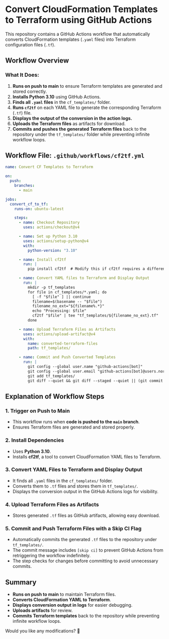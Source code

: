 # Convert CloudFormation Templates to Terraform using GitHub Actions

This repository contains a GitHub Actions workflow that automatically converts CloudFormation templates (`.yaml` files) into Terraform configuration files (`.tf`).

## Workflow Overview

### What It Does:

1. **Runs on push to main** to ensure Terraform templates are generated and stored correctly.
2. **Installs Python 3.10** using GitHub Actions.
3. **Finds all `.yaml` files** in the `cf_templates/` folder.
4. **Runs `cf2tf`** on each YAML file to generate the corresponding Terraform (`.tf`) file.
5. **Displays the output of the conversion in the action logs.**
6. **Uploads the Terraform files** as artifacts for download.
7. **Commits and pushes the generated Terraform files** back to the repository under the `tf_templates/` folder while preventing infinite workflow loops.

## Workflow File: `.github/workflows/cf2tf.yml`

```yaml
name: Convert CF Templates to Terraform

on:
  push:
    branches:
      - main

jobs:
  convert_cf_to_tf:
    runs-on: ubuntu-latest

    steps:
      - name: Checkout Repository
        uses: actions/checkout@v4

      - name: Set up Python 3.10
        uses: actions/setup-python@v4
        with:
          python-version: "3.10"

      - name: Install cf2tf
        run: |
          pip install cf2tf  # Modify this if cf2tf requires a different install method

      - name: Convert YAML files to Terraform and Display Output
        run: |
          mkdir -p tf_templates
          for file in cf_templates/*.yaml; do
            [ -f "$file" ] || continue
            filename=$(basename -- "$file")
            filename_no_ext="${filename%.*}"
            echo "Processing: $file"
            cf2tf "$file" | tee "tf_templates/${filename_no_ext}.tf"
          done

      - name: Upload Terraform Files as Artifacts
        uses: actions/upload-artifact@v4
        with:
          name: converted-terraform-files
          path: tf_templates/

      - name: Commit and Push Converted Templates
        run: |
          git config --global user.name "github-actions[bot]"
          git config --global user.email "github-actions[bot]@users.noreply.github.com"
          git add tf_templates/
          git diff --quiet && git diff --staged --quiet || (git commit -m "Add converted Terraform templates [skip ci]" && git push)
```

## Explanation of Workflow Steps

### 1. Trigger on Push to Main

- This workflow runs when **code is pushed to the `main` branch**.
- Ensures Terraform files are generated and stored properly.

### 2. Install Dependencies

- Uses **Python 3.10**.
- Installs **cf2tf**, a tool to convert CloudFormation YAML files to Terraform.

### 3. Convert YAML Files to Terraform and Display Output

- It finds all `.yaml` files in the `cf_templates/` folder.
- Converts them to `.tf` files and stores them in `tf_templates/`.
- Displays the conversion output in the GitHub Actions logs for visibility.

### 4. Upload Terraform Files as Artifacts

- Stores generated `.tf` files as GitHub artifacts, allowing easy download.

### 5. Commit and Push Terraform Files with a Skip CI Flag

- Automatically commits the generated `.tf` files to the repository under `tf_templates/`.
- The commit message includes `[skip ci]` to prevent GitHub Actions from retriggering the workflow indefinitely.
- The step checks for changes before committing to avoid unnecessary commits.

## Summary

- **Runs on push to main** to maintain Terraform files.
- **Converts CloudFormation YAML to Terraform**.
- **Displays conversion output in logs** for easier debugging.
- **Uploads artifacts** for review.
- **Commits Terraform templates** back to the repository while preventing infinite workflow loops.

Would you like any modifications? 🚀
